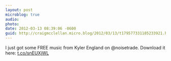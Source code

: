 ```yaml
---
layout: post
microblog: true
audio: 
photo: 
date: 2012-03-13 08:39:06 -0600
guid: http://craigmcclellan.micro.blog/2012/03/13/t179577331185233921.html
---
```

I just got some FREE music from Kyler England on @noisetrade.  Download it here: [t.co/snEUXjWL](http://t.co/snEUXjWL)
